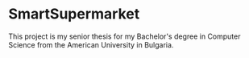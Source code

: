 # SmartSupermarket
This project is my senior thesis for my Bachelor's degree in Computer Science from the American University in Bulgaria.
